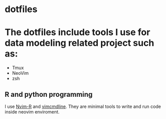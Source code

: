 # dotfiles
# The dotfiles include tools I use for data modeling related project such as:
* Tmux
* NeoVim
* zsh

## R and python programming
I use [Nvim-R](https://github.com/jalvesaq/Nvim-R) and [vimcmdline](https://github.com/jalvesaq/vimcmdline).
They are minimal tools to write and run code inside neovim enviroment.  
